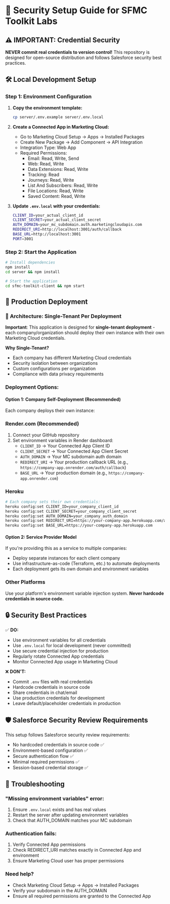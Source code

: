# 🔐 Security Setup Guide for SFMC Toolkit Labs

## ⚠️ IMPORTANT: Credential Security

**NEVER commit real credentials to version control!** This repository is designed for open-source distribution and follows Salesforce security best practices.

## 🛠️ Local Development Setup

### Step 1: Environment Configuration

1. **Copy the environment template:**
   ```bash
   cp server/.env.example server/.env.local
   ```

2. **Create a Connected App in Marketing Cloud:**
   - Go to Marketing Cloud Setup → Apps → Installed Packages
   - Create New Package → Add Component → API Integration
   - Integration Type: Web App
   - Required Permissions:
     - Email: Read, Write, Send
     - Web: Read, Write  
     - Data Extensions: Read, Write
     - Tracking: Read
     - Journeys: Read, Write
     - List And Subscribers: Read, Write
     - File Locations: Read, Write
     - Saved Content: Read, Write

3. **Update `.env.local` with your credentials:**
   ```bash
   CLIENT_ID=your_actual_client_id
   CLIENT_SECRET=your_actual_client_secret
   AUTH_DOMAIN=your_mc_subdomain.auth.marketingcloudapis.com
   REDIRECT_URI=http://localhost:3001/auth/callback
   BASE_URL=http://localhost:3001
   PORT=3001
   ```

### Step 2: Start the Application

```bash
# Install dependencies
npm install
cd server && npm install

# Start the application
cd sfmc-toolkit-client && npm start
```

## 🚀 Production Deployment

### 🏢 **Architecture: Single-Tenant Per Deployment**

**Important**: This application is designed for **single-tenant deployment** - each company/organization should deploy their own instance with their own Marketing Cloud credentials.

**Why Single-Tenant?**
- Each company has different Marketing Cloud credentials
- Security isolation between organizations  
- Custom configurations per organization
- Compliance with data privacy requirements

### **Deployment Options:**

#### **Option 1: Company Self-Deployment (Recommended)**
Each company deploys their own instance:

### Render.com (Recommended)
1. Connect your GitHub repository
2. Set environment variables in Render dashboard:
   - `CLIENT_ID` → Your Connected App Client ID
   - `CLIENT_SECRET` → Your Connected App Client Secret  
   - `AUTH_DOMAIN` → Your MC subdomain auth domain
   - `REDIRECT_URI` → Your production callback URL (e.g., `https://company-app.onrender.com/auth/callback`)
   - `BASE_URL` → Your production domain (e.g., `https://company-app.onrender.com`)

### Heroku
```bash
# Each company sets their own credentials:
heroku config:set CLIENT_ID=your_company_client_id
heroku config:set CLIENT_SECRET=your_company_client_secret
heroku config:set AUTH_DOMAIN=your_company_auth_domain
heroku config:set REDIRECT_URI=https://your-company-app.herokuapp.com/auth/callback
heroku config:set BASE_URL=https://your-company-app.herokuapp.com
```

#### **Option 2: Service Provider Model**
If you're providing this as a service to multiple companies:
- Deploy separate instances for each client company
- Use infrastructure-as-code (Terraform, etc.) to automate deployments
- Each deployment gets its own domain and environment variables

### Other Platforms
Use your platform's environment variable injection system. **Never hardcode credentials in source code.**

## 🔒 Security Best Practices

✅ **DO:**
- Use environment variables for all credentials
- Use `.env.local` for local development (never committed)
- Use secure credential injection for production
- Regularly rotate Connected App credentials
- Monitor Connected App usage in Marketing Cloud

❌ **DON'T:**
- Commit `.env` files with real credentials
- Hardcode credentials in source code
- Share credentials in chat/email
- Use production credentials for development
- Leave default/placeholder credentials in production

## 🛡️ Salesforce Security Review Requirements

This setup follows Salesforce security review requirements:
- No hardcoded credentials in source code ✅
- Environment-based configuration ✅
- Secure authentication flow ✅
- Minimal required permissions ✅
- Session-based credential storage ✅

## 🔧 Troubleshooting

### "Missing environment variables" error:
1. Ensure `.env.local` exists and has real values
2. Restart the server after updating environment variables
3. Check that AUTH_DOMAIN matches your MC subdomain

### Authentication fails:
1. Verify Connected App permissions
2. Check REDIRECT_URI matches exactly in Connected App and environment
3. Ensure Marketing Cloud user has proper permissions

### Need help?
- Check Marketing Cloud Setup → Apps → Installed Packages
- Verify your subdomain in the AUTH_DOMAIN
- Ensure all required permissions are granted to the Connected App
